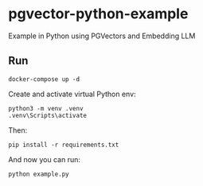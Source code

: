 # pgvector-python-example
Example in Python using PGVectors and Embedding LLM

## Run

```shell
docker-compose up -d
```

Create and activate virtual Python env:

```shell
python3 -m venv .venv
.venv\Scripts\activate
```

Then:

```shell
pip install -r requirements.txt
```

And now you can run:
```shell
python example.py
```

